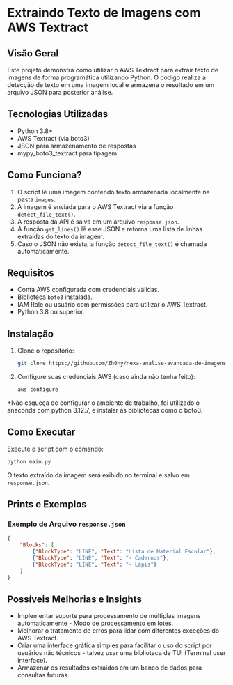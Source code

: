 # Extraindo Texto de Imagens com AWS Textract

## Visão Geral

Este projeto demonstra como utilizar o AWS Textract para extrair texto de imagens de forma programática utilizando Python. O código realiza a detecção de texto em uma imagem local e armazena o resultado em um arquivo JSON para posterior análise.

## Tecnologias Utilizadas

- Python 3.8+
- AWS Textract (via boto3)
- JSON para armazenamento de respostas
- mypy\_boto3\_textract para tipagem

## Como Funciona?

1. O script lê uma imagem contendo texto armazenada localmente na pasta `images`.
2. A imagem é enviada para o AWS Textract via a função `detect_file_text()`.
3. A resposta da API é salva em um arquivo `response.json`.
4. A função `get_lines()` lê esse JSON e retorna uma lista de linhas extraídas do texto da imagem.
5. Caso o JSON não exista, a função `detect_file_text()` é chamada automaticamente.

## Requisitos

- Conta AWS configurada com credenciais válidas.
- Biblioteca `boto3` instalada.
- IAM Role ou usuário com permissões para utilizar o AWS Textract.
- Python 3.8 ou superior.

## Instalação

1. Clone o repositório:

   ```sh
   git clone https://github.com/Zh0ny/nexa-analise-avancada-de-imagens-e-texto-com-ia-na-aws.git
   ```

2. Configure suas credenciais AWS (caso ainda não tenha feito):

   ```sh
   aws configure
   ```

\*Não esqueça de configurar o ambiente de trabalho, foi utilizado o anaconda com python 3.12.7, e instalar as bibliotecas como o boto3.

## Como Executar

Execute o script com o comando:

```sh
python main.py
```

O texto extraído da imagem será exibido no terminal e salvo em `response.json`.

## Prints e Exemplos

### Exemplo de Arquivo `response.json`

```json
{
    "Blocks": [
        {"BlockType": "LINE", "Text": "Lista de Material Escolar"},
        {"BlockType": "LINE", "Text": "- Cadernos"},
        {"BlockType": "LINE", "Text": "- Lápis"}
    ]
}
```

## Possíveis Melhorias e Insights

- Implementar suporte para processamento de múltiplas imagens automaticamente - Modo de processamento em lotes.
- Melhorar o tratamento de erros para lidar com diferentes exceções do AWS Textract.
- Criar uma interface gráfica simples para facilitar o uso do script por usuários não técnicos - talvez usar uma biblioteca de TUI (Terminal user interface).
- Armazenar os resultados extraídos em um banco de dados para consultas futuras.

